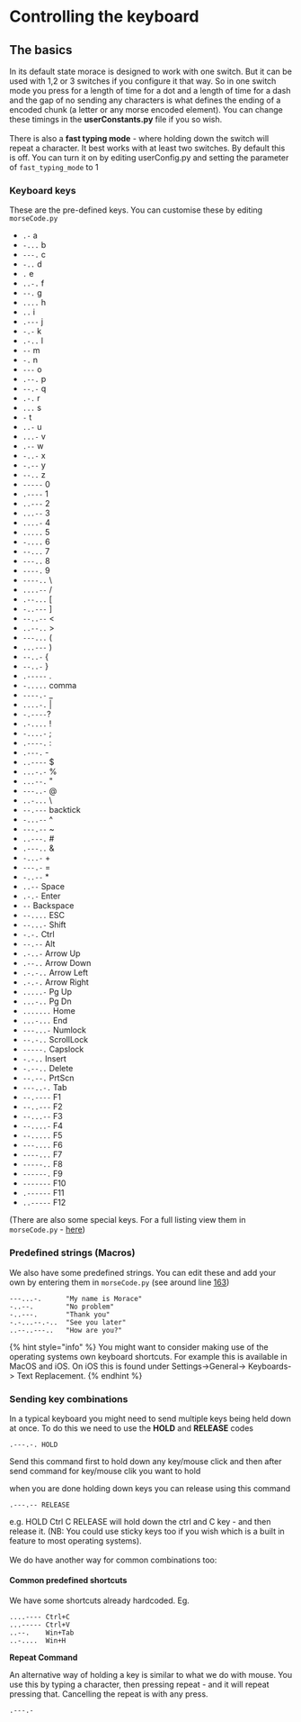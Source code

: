 # Controlling the keyboard

## The basics

In its default state morace is designed to work with one switch. But it can be used with 1,2 or 3 switches if you configure it that way. So in one switch mode you press for a length of time for a dot and a length of time for a dash and the gap of no sending any characters is what defines the ending of a encoded chunk (a letter or any morse encoded element). You can change these timings in the **userConstants.py** file if you so wish. \
\
There is also a **fast typing mode** - where holding down the switch will repeat a character. It best works with at least two switches. By default this is off. You can turn it on by editing userConfig.py and setting the parameter of `fast_typing_mode` to 1

### **Keyboard keys**

These are the pre-defined keys. You can customise these by editing `morseCode.py`

* `.-` a
* `-...` b
* `---.` c
* `-..` d
* `.` e
* `..-.` f
* `--.` g
* `....` h
* `..` i
* `.---` j
* `-.-` k
* `.-..` l
* `--` m
* `-.` n
* `---` o
* `.--.` p
* `--.-` q
* `.-.` r
* `...` s
* `-` t
* `..-` u
* `...-` v
* `.--` w
* `-..-` x
* `-.--` y
* `--..` z
* `-----` 0
* `.----` 1
* `..---` 2
* `...--` 3
* `....-` 4
* `.....` 5
* `-....` 6
* `--...` 7
* `---..` 8
* `----.` 9
* `----..` \\
* `....--` /
* `.--...` \[
* `-..---` ]
* `--..--` <
* `..--..` >
* `---...` (
* `...---` )
* `--..-` {
* `--..-` }
* `.-----` .
* `-.....` comma
* `----.-` \_
* `....-.` |
* `-.----`?
* `.-....` !
* `-....-` ;
* `.----.` :
* `.---.` -
* `..----` $
* `...-.-` %
* `...--.` "
* `---..-` @
* `..-...` \\
* `--.---` backtick
* `-...--` ^
* `---.--` \~
* `..---.` #
* `.---..` &
* `-...-` +
* `---.-` =
* `-..--` \*
* `..--` Space
* `.-.-` Enter
* `--` Backspace
* `--....` ESC
* `--...-` Shift
* `-.-.` Ctrl
* `--.--` Alt
* `.-..-` Arrow Up
* `.--..` Arrow Down
* `.-.-..` Arrow Left
* `.-.-.` Arrow Right
* `.....-` Pg Up
* `...-..` Pg Dn
* `.......` Home
* `...-...` End
* `---...-` Numlock
* `--.-..` ScrollLock
* `-----.` Capslock
* `-.-..` Insert
* `-.--..` Delete
* `--.--.` PrtScn
* `---..-.` Tab
* `--.----` F1
* `--..---` F2
* `--...--` F3
* `--....-` F4
* `--.....` F5
* `---....` F6
* `----...` F7
* `-----..` F8
* `------.` F9
* `-------` F10
* `.------` F11
* `..-----` F12

(There are also some special keys. For a full listing view them in `morseCode.py` - [here](https://github.com/AceCentre/morAce/blob/2223dcc71ee24f721b552030ea7c027f5cf0a927/morAce/morseCode.py#L97))

### Predefined strings (Macros)

We also have some predefined strings. You can edit these and add your own by entering them in `morseCode.py` (see around line [163](https://github.com/AceCentre/morAce/blob/2223dcc71ee24f721b552030ea7c027f5cf0a927/morAce/morseCode.py#L163))

```
---...-.      "My name is Morace"
-..--.        "No problem"
-..---.       "Thank you"
-.-...--.-..  "See you later"
..--..---..   "How are you?"
```

{% hint style="info" %}
You might want to consider making use of the operating systems own keyboard shortcuts. For example this is available in MacOS and iOS. On iOS this is found under Settings->General-> Keyboards-> Text Replacement.&#x20;
{% endhint %}

### Sending key combinations

In a typical keyboard you might need to send multiple keys being held down at once. To do this we need to use the **HOLD** and **RELEASE** codes

`.---.-. HOLD`

Send this command first to hold down any key/mouse click and then after send command for key/mouse clik you want to hold

when you are done holding down keys you can release using this command

`.---.-- RELEASE`

e.g. HOLD Ctrl C RELEASE will hold down the ctrl and C key - and then release it. (NB: You could use sticky keys too if you wish which is a built in feature to most operating systems).\
\
We do have another way for common combinations too:

#### Common predefined shortcuts

We have some shortcuts already hardcoded. Eg.&#x20;

```
....---- Ctrl+C
...----- Ctrl+V
..--.    Win+Tab
..-....  Win+H
```

**Repeat Command**

An alternative way of holding a key is similar to what we do with mouse. You use this by typing a character, then pressing repeat - and it will repeat pressing that. Cancelling the repeat is with any press.&#x20;

`.---.-`
